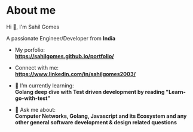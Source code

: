 <h1>About me</h1>
<p>Hi 👋, I'm Sahil Gomes</p>
<p>A passionate Engineer/Developer from <b>India</b></p>

- My porfolio: **<br>https://sahilgomes.github.io/portfolio/</br>**
- Connect with me: **<br>https://www.linkedin.com/in/sahilgomes2003/</br>**

- 🌱 I’m currently learning: **<br>Golang deep dive with Test driven development by reading "Learn-go-with-test"</br>**

- 💬 Ask me about: <br>**Computer Networks, Golang, Javascript and its Ecosystem and any other general software development & design related questions**</br>
